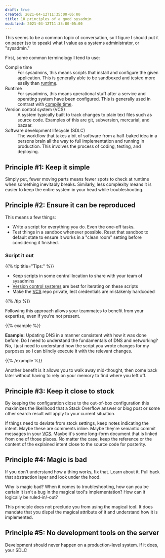 ```yaml
---
draft: true
created: 2021-04-12T11:35:00-05:00
title: 10 principles of a good sysadmin
modified: 2021-04-12T11:35:00-05:00
---
```


This seems to be a common topic of conversation, so I figure I should put it on paper (so to speak) what I value as a systems administrator, or "sysadmin."

First, some common terminology I tend to use:

<dl>
<dt><a name="def-compile-time">Compile time</a></dt>
<dd>For sysadmins, this means scripts that install and configure the given application. This is generally able to be sandboxed and tested more easily than <a href="#def-runtime">runtime</a>.</dd>
<dt><a name="def-runtime">Runtime</a></dt>
<dd>For sysadmins, this means operational stuff after a service and operating system have been configured. This is generally used in contrast with <a href="#def-compile-time">compile time</a>.</dd>
<dt><a name="def-vcs">Version control system (VCS)</a></dt>
<dd>A system typically built to track changes to plain text files such as source code. Examples of this are git, subversion, mercurial, and bazaar.</dd>
<dt><a name="def-sdlc">Software development lifecycle (SDLC)</a></dt>
<dd>The workflow that takes a bit of software from a half-baked idea in a persons brain all the way to full implementation and running in production. This involves the process of coding, testing, and deploying.</dd>
</dl>

[VCS]: #def-vcs
[runtime]: #def-runtime
[compile time]: #def-compile-time

## Principle #1: Keep it simple

Simply put, fewer moving parts means fewer spots to check at runtime when something inevitably breaks. Similarly, less complexity means it is easier to keep the entire system in your head while troubleshooting.

## Principle #2: Ensure it can be reproduced

This means a few things:

- Write a script for everything you do. Even the one-off tasks.
- Test things in a sandbox whenever possible. Reset that sandbox to default state to ensure it works in a "clean room" setting before considering it finished.

### Script it out

{{% tip title="Tips:" %}}

- Keep scripts in some central location to share with your team of sysadmins
- [Version control systems][VCS] are best for iterating on these scripts
- Make the [VCS] repo private, lest credentials are mistakenly hardcoded

{{% /tip %}}

Following this approach allows your teammates to benefit from your expertise, even if you're not present.

{{% example %}}

**Example:** Updating DNS in a manner consistent with how it was done before. Do I need to understand the fundamentals of DNS and networking? No, I just need to understand how the script you wrote changes for my purposes so I can blindly execute it with the relevant changes.

{{% /example %}}

Another benefit is it allows you to walk away mid-thought, then come back later without having to rely on your memory to find where you left off.

## Principle #3: Keep it close to stock

By keeping the configuration close to the out-of-box configuration this maximizes the likelihood that a Stack Overflow answer or blog post or some other search result will apply to your current situation.

If things need to deviate from stock settings, keep notes indicating the intent. Maybe these are comments inline. Maybe they're semantic commit messages in your [VCS]. Maybe it's some long-form document that is linked from one of those places. No matter the case, keep the reference or the content of the explained intent close to the source code for posterity.

## Principle #4: Magic is bad

If you don't understand how a thing works, fix that. Learn about it. Pull back that abstraction layer and look under the hood.

Why is magic bad? When it comes to troubleshooting, how can you be certain it isn't a bug in the magical tool's implementation? How can it logically be ruled-in/-out?

This principle does not preclude you from using the magical tool. It does mandate that you dispel the magical attribute of it and understand how it is implemented.

## Principle #5: No development tools on the server

Development should never happen on a production-level system. If it does, your SDLC
